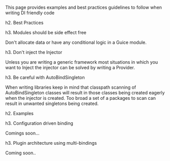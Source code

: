 This page provides examples and best practices guidelines to follow when writing DI friendly code

h2. Best Practices

h3. Modules should be side effect free

Don't allocate data or have any conditional logic in a Guice module.  

h3. Don't inject the Injector

Unless you are writing a generic framework most situations in which you want to Inject the injector can be solved by writing a Provider.

h3. Be careful with AutoBindSingleton

When writing libraries keep in mind that classpath scanning of AutoBindSingleton classes will result in those classes being created eagerly when the injector is created.  Too broad a set of a packages to scan can result in unwanted singletons being created.  
 
h2. Examples

h3. Configuration driven binding

Comings soon...

h3. Plugin architecture using multi-bindings

Coming soon..